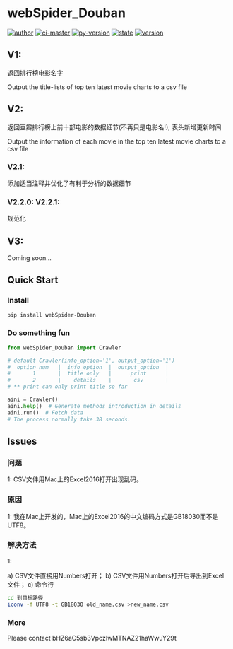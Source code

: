 # webSpider_Douban
[![author][badge-author]][author] [![ci-master][ci-master-img]][ci-page] [![py-version][badge-py-version]][pypi] [![state][badge-state]][pypi] [![version][badge-license]][license]

## V1:
返回排行榜电影名字

Output the title-lists of top ten latest movie charts to a csv file

## V2:
返回豆瓣排行榜上前十部电影的数据细节(不再只是电影名!); 表头新增更新时间

Output the information of each movie in the top ten latest movie charts to a csv file

### V2.1:
添加适当注释并优化了有利于分析的数据细节
### V2.2.0:  V2.2.1:
规范化

## V3:
Coming soon...

## Quick Start
### Install
```bash
pip install webSpider-Douban
```
### Do something fun
```python
from webSpider_Douban import Crawler

# default Crawler(info_option='1', output_option='1')
#  option_num   |  info_option  |  output_option  |
#       1       |  title only   |      print      | 
#       2       |    details    |       csv       |
# ** print can only print title so far

aini = Crawler()  
aini.help()  # Generate methods introduction in details
aini.run()  # Fetch data 
# The process normally take 38 seconds.
```
## Issues
### 问题
1: CSV文件用Mac上的Excel2016打开出现乱码。
### 原因
1: 我在Mac上开发的，Mac上的Excel2016的中文编码方式是GB18030而不是UTF8。
### 解决方法
1:

a) CSV文件直接用Numbers打开；
b) CSV文件用Numbers打开后导出到Excel文件；
c) 命令行
```bash
cd 到目标路径
iconv -f UTF8 -t GB18030 old_name.csv >new_name.csv
```
### More
Please contact bHZ6aC5sb3VpczIwMTNAZ21haWwuY29t

[badge-author]: https://img.shields.io/badge/author-v1siuol-blue.svg
[badge-state]: https://img.shields.io/pypi/status/webSpider-Douban.svg
[badge-py-version]: https://img.shields.io/pypi/pyversions/webSpider-Douban.svg
[badge-license]: https://img.shields.io/pypi/l/webSpider-Douban.svg
[ci-master-img]: https://travis-ci.org/v1siuol/webSpider_Douban.svg?branch=master

[author]: https://github.com/v1siuol
[pypi]: https://pypi.python.org/pypi/webSpider-Douban
[license]: https://github.com/v1siuol/webSpider_Douban/blob/master/LICENSE.txt
[ci-page]: https://travis-ci.org/v1siuol/webSpider_Douban


